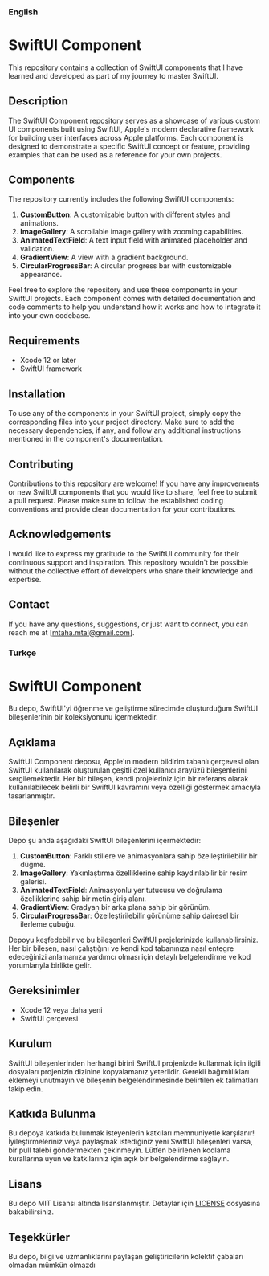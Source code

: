 ### English

# SwiftUI Component

This repository contains a collection of SwiftUI components that I have learned and developed as part of my journey to master SwiftUI.

## Description

The SwiftUI Component repository serves as a showcase of various custom UI components built using SwiftUI, Apple's modern declarative framework for building user interfaces across Apple platforms. Each component is designed to demonstrate a specific SwiftUI concept or feature, providing examples that can be used as a reference for your own projects.

## Components

The repository currently includes the following SwiftUI components:

1. **CustomButton**: A customizable button with different styles and animations.
2. **ImageGallery**: A scrollable image gallery with zooming capabilities.
3. **AnimatedTextField**: A text input field with animated placeholder and validation.
4. **GradientView**: A view with a gradient background.
5. **CircularProgressBar**: A circular progress bar with customizable appearance.

Feel free to explore the repository and use these components in your SwiftUI projects. Each component comes with detailed documentation and code comments to help you understand how it works and how to integrate it into your own codebase.

## Requirements

- Xcode 12 or later
- SwiftUI framework

## Installation

To use any of the components in your SwiftUI project, simply copy the corresponding files into your project directory. Make sure to add the necessary dependencies, if any, and follow any additional instructions mentioned in the component's documentation.

## Contributing

Contributions to this repository are welcome! If you have any improvements or new SwiftUI components that you would like to share, feel free to submit a pull request. Please make sure to follow the established coding conventions and provide clear documentation for your contributions.


## Acknowledgements

I would like to express my gratitude to the SwiftUI community for their continuous support and inspiration. This repository wouldn't be possible without the collective effort of developers who share their knowledge and expertise.

## Contact

If you have any questions, suggestions, or just want to connect, you can reach me at [mtaha.mtal@gmail.com].

### Turkçe

# SwiftUI Component

Bu depo, SwiftUI'yi öğrenme ve geliştirme sürecimde oluşturduğum SwiftUI bileşenlerinin bir koleksiyonunu içermektedir.

## Açıklama

SwiftUI Component deposu, Apple'ın modern bildirim tabanlı çerçevesi olan SwiftUI kullanılarak oluşturulan çeşitli özel kullanıcı arayüzü bileşenlerini sergilemektedir. Her bir bileşen, kendi projeleriniz için bir referans olarak kullanılabilecek belirli bir SwiftUI kavramını veya özelliği göstermek amacıyla tasarlanmıştır.

## Bileşenler

Depo şu anda aşağıdaki SwiftUI bileşenlerini içermektedir:

1. **CustomButton**: Farklı stillere ve animasyonlara sahip özelleştirilebilir bir düğme.
2. **ImageGallery**: Yakınlaştırma özelliklerine sahip kaydırılabilir bir resim galerisi.
3. **AnimatedTextField**: Animasyonlu yer tutucusu ve doğrulama özelliklerine sahip bir metin giriş alanı.
4. **GradientView**: Gradyan bir arka plana sahip bir görünüm.
5. **CircularProgressBar**: Özelleştirilebilir görünüme sahip dairesel bir ilerleme çubuğu.

Depoyu keşfedebilir ve bu bileşenleri SwiftUI projelerinizde kullanabilirsiniz. Her bir bileşen, nasıl çalıştığını ve kendi kod tabanınıza nasıl entegre edeceğinizi anlamanıza yardımcı olması için detaylı belgelendirme ve kod yorumlarıyla birlikte gelir.

## Gereksinimler

- Xcode 12 veya daha yeni
- SwiftUI çerçevesi

## Kurulum

SwiftUI bileşenlerinden herhangi birini SwiftUI projenizde kullanmak için ilgili dosyaları projenizin dizinine kopyalamanız yeterlidir. Gerekli bağımlılıkları eklemeyi unutmayın ve bileşenin belgelendirmesinde belirtilen ek talimatları takip edin.

## Katkıda Bulunma

Bu depoya katkıda bulunmak isteyenlerin katkıları memnuniyetle karşılanır! İyileştirmeleriniz veya paylaşmak istediğiniz yeni SwiftUI bileşenleri varsa, bir pull talebi göndermekten çekinmeyin. Lütfen belirlenen kodlama kurallarına uyun ve katkılarınız için açık bir belgelendirme sağlayın.

## Lisans

Bu depo MIT Lisansı altında lisanslanmıştır. Detaylar için [LICENSE](LICENSE) dosyasına bakabilirsiniz.

## Teşekkürler

Bu depo, bilgi ve uzmanlıklarını paylaşan geliştiricilerin kolektif çabaları olmadan mümkün olmazdı

